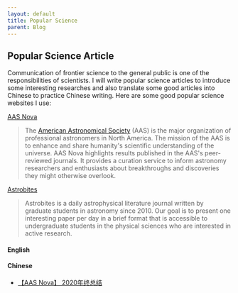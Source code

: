 ```yaml
---
layout: default
title: Popular Science
parent: Blog
---
```


## Popular Science Article

Communication of frontier science to the general public is one of the responsibilities of scientists. I will write popular science articles to introduce some interesting researches and also translate some good articles into Chinese to practice Chinese writing. Here are some good popular science websites I use:

[AAS Nova](https://aasnova.org)

> The [American Astronomical Society](http://aas.org/) (AAS) is the major organization of professional astronomers in North America. The mission of the AAS is to enhance and share humanity's scientific understanding of the universe. AAS Nova highlights results published in the AAS's peer-reviewed journals. It provides a curation service to inform astronomy researchers and enthusiasts about breakthroughs and discoveries they might otherwise overlook.

[Astrobites](https://www.eso.org/public/news/)

> Astrobites is a daily astrophysical literature journal written by graduate students in astronomy since 2010. Our goal is to present one interesting paper per day in a brief format that is accessible to undergraduate students in the physical sciences who are interested in active research.

#### English

#### Chinese 
* [【AAS Nova】 2020年终总结](./20200107.html)
